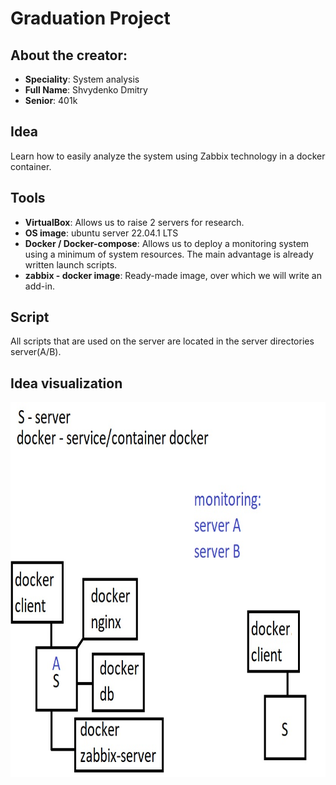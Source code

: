 # Graduation Project

## About the creator:

- **Speciality**: System analysis
- **Full Name**: Shvydenko Dmitry
- **Senior**: 401k

## Idea

Learn how to easily analyze the system using Zabbix technology in a docker container.


## Tools

- **VirtualBox**: Allows us to raise 2 servers for research.
- **OS image**: ubuntu server 22.04.1 LTS
- **Docker / Docker-compose**: Allows us to deploy a monitoring system using a minimum of system resources. The main advantage is already written launch scripts.
- **zabbix - docker image**: Ready-made image, over which we will write an add-in.

## Script

All scripts that are used on the server are located in the server directories server(A/B).

## Idea visualization

<img src="README/IdeaVisualization.jpg" alt="MarineGEO circle logo" style="height: 600px; width:648x;"/>